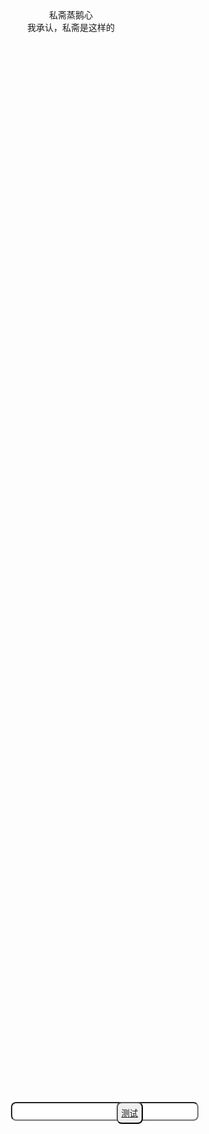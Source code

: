 <html lang="en">
<head>
    <meta charset="UTF-8">
    <meta name="viewport" content="width=device-width, initial-scale=1.0">
    <title>QSbian</title>
    <style>
        .sd{
            top: 20%;
            bottom:90%;
        }
        .wenzi{
            right: 10%;
        }
        .backgd{
            right: 35%;
            bottom: 60%;
            position: fixed;
            z-index: 0;
            animation: backgrd 25s 0s linear infinite;
        }
        div{
            display: flex;
            justify-content: center;
        }
        input{
            left: 40%;
            width: 300px;
            height: 30px;
            position: absolute;
            top: 45%;
            z-index: 1;
            margin: auto;
            border-radius: 8px;
        }
        button{
            height: 35px;
            position:absolute;
            top: 45%;
            z-index: 1;
            right: 38%;
            border-radius: 8px;
        }
        button:hover{
            background-color: black;
        }
        @keyframes backgrd {
            10%{
                background-image: url(https://th.bing.com/th/id/R.4a5d47fa96393d814ff8d87b219497e9?rik=Qt3ZhYFv%2f1gH%2fQ&riu=http%3a%2f%2fi1.hdslb.com%2fbfs%2farchive%2f66befb9779e95d4f1d4effe158056f5bcace7f03.jpg&ehk=EbIpc00bAyqfHtQf3%2fA3BZp04R6TiVd9UhENT2h0aYE%3d&risl=&pid=ImgRaw&r=0);
                width: 30%;
                height: 30%;
                background-size: 100% 100%;
            }
            20%{
                background-image: url(https://th.bing.com/th/id/OIP.NMT1_UAN25RszFd0DIlatgHaKe?rs=1&pid=ImgDetMain);
                width: 30%;
                height: 30%;
                background-size: 100% 100%;
            }
            30%{
                background-image: url(https://vrcmods.com/imgs/E2vxZyW8Gggv.jpg);
                width: 30%;
                height: 30%;
                background-size: 100% 100%;
            }
            40%{
                background-image: url(https://th.bing.com/th/id/OIP.HkaRQH_6rWEBqsz7I0_lWwHaJ4?rs=1&pid=ImgDetMain);
                width: 30%;
                height: 30%;
                background-size: 100% 100%;
            }
            50%{
                background-image: url(https://th.bing.com/th/id/R.525f2291c4ba51d5ebf5e68e8aed48d6?rik=Dld6a0yRlAw%2bbA&riu=http%3a%2f%2fi1.hdslb.com%2fbfs%2farchive%2fbedfeb8c476bea70d99242eea8dd121989b779f0.jpg&ehk=PWne0vC%2btyQpKlR1w1CCO8BW98E%2b8RNInOjrpkAo7Yw%3d&risl=&pid=ImgRaw&r=0);
                width: 30%;
                height: 30%;
                background-size: 100% 100%;
            }
            60%{
                background-image: url(https://th.bing.com/th/id/OIP.yVUdURBfVLGvXY4RwBk-gAHaLH?rs=1&pid=ImgDetMain);
                width: 30%;
                height: 30%;
                background-size: 100% 100%;
            }
            70%{
                background-image: url(https://th.bing.com/th/id/OIP.jPHiKTSvSuAk2y94YcqWBgHaEo?rs=1&pid=ImgDetMain);
                width: 30%;
                height: 30%;
                background-size: 100% 100%;
            }
            80%{
                background-image: url(https://th.bing.com/th/id/OIP.n6yYU0JHYYzW2aLdR34WjQHaGN?rs=1&pid=ImgDetMain);
                width: 30%;
                height: 30%;
                background-size: 100% 100%;
            }
            90%{
                background-image: url(https://bkimg.cdn.bcebos.com/smart/0d338744ebf81a4cde94779fd82a6059242da6c6-bkimg-process,v_1,rw_1,rh_1,pad_1,color_ffffff?x-bce-process=image/format,f_auto);
                width: 30%;
                height: 30%;
                background-size: 100% 100%;
            }
            100%{
                background-image: url(https://th.bing.com/th/id/R.18d130eb4475a063b20680c8e813e1e6?rik=pDE5Qodeui3rRw&riu=http%3a%2f%2fi1.073img.com%2f220729%2f17598537_104728_3.jpg&ehk=oxA1jH7whuBjSiX4KgEii9lSaiN4zHqbzS6fpsB%2bUEs%3d&risl=&pid=ImgRaw&r=0);
                width: 30%;
                height: 30%;
                background-size: 100% 100%;
            }
        }
    </style>
</head>
<body>
    <div class="wenzi">私斋蒸鹅心</div>
    <div class="backgd"></div>
    <div>
        <input type="text">
        <button><a href="https://xinzhuobu.com/wp-content/uploads/2022/09/20220928002th.jpg">测试</a></button>
    </div>
    <div class="sd">我承认，私斋是这样的</div>
</body>
</html>
